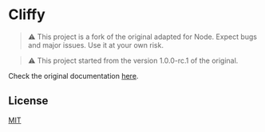 # Cliffy

> ⚠️ This project is a fork of the original adapted for Node. Expect bugs and major issues. Use it at your own risk.

> ⚠️ This project started from the version 1.0.0-rc.1 of the original.

Check the original documentation [here](https://cliffy.io/docs@v1.0.0-rc.1).

## License

[MIT](LICENSE)

